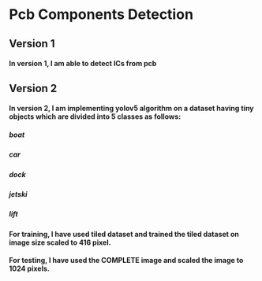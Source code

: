 # Pcb Components Detection

## Version 1
#### In version 1, I am able to detect ICs from pcb


## Version 2
#### In version 2, I am implementing yolov5 algorithm on a dataset having tiny objects which are divided into 5 classes as follows:
##### boat
##### car
##### dock
##### jetski
##### lift

#### For training, I have used tiled dataset and trained the tiled dataset on image size scaled to 416 pixel.
#### For testing, I have used the COMPLETE image and scaled the image to 1024 pixels.
